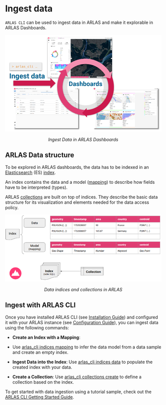 # Ingest data

`ARLAS CLI` can be used to ingest data in ARLAS and make it explorable in ARLAS Dashboards.

![Ingest Data](images/ingest_data.png)
<p align="center" style="font-style: italic;">
Ingest Data in ARLAS Dashboards
</p>

## ARLAS Data structure

To be explored in ARLAS dashboards, the data has to be indexed in an [Elasticsearch](concepts.md#elasticsearch) (ES) [index](concepts.md#es-index).

An index contains the data and a model ([mapping](concepts.md#es-mapping)) to describe how fields have to be interpreted (types).

ARLAS [collections](concepts.md#arlas-collection) are built on top of indices. 
They describe the basic data structure for its visualization and elements needed for the data access policy.

![Data indices and collections in ARLAS](images/index_collection_schema.png)
<p align="center" style="font-style: italic;">
Data indices and collections in ARLAS
</p>

## Ingest with ARLAS CLI

Once you have installed ARLAS CLI (see [Installation Guide](install.md)) and configured it with your ARLAS instance (see [Configuration Guide](configuration.md)), you can ingest data using the following commands:

- **Create an Index with a Mapping**: 
- Use [arlas_cli indices mapping](indices.md#mapping) to infer the data model from a data sample and create an empty index.

- **Ingest Data into the Index**:
Use [arlas_cli indices data](indices.md#data) to populate the created index with your data.

- **Create a Collection**:
Use [arlas_cli collections create](collections.md#create) to define a collection based on the index.


To get started with data ingestion using a tutorial sample, check out the [ARLAS CLI Getting Started Guide](started.md#tutorial).


